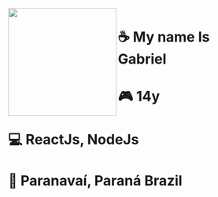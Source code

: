 <img align="left" height="220" src="https://media.discordapp.net/attachments/852941150037213217/870782683473641522/Captivating_Pixel_Art_Scenes_-_Dr_Wong_-_Emporium_of_Tings__Web_Magazine_.gif?width=831&height=467" />

# ☕ My name Is Gabriel
# 🎮 14y
# 💻 ReactJs, NodeJs
# 🎈 Paranavaí, Paraná Brazil
